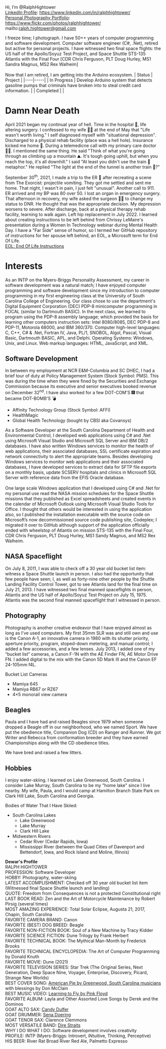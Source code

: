 Hi, I’m @RalphHightower <br>
[LinkedIn Profile](https://www.linkedin.com/in/ralphhightower/): https://www.linkedin.com/in/ralphhightower/<br>
[Personal Photography Portfolio](https://www.flickr.com/photos/ralphhightower/): https://www.flickr.com/photos/ralphhightower/<br>
mailto:ralph.hightower@gmail.com<br>

I freeze time; I photograph. I have 50++ years of computer programming and software development.
Computer software engineer (C#, .Net), retired but active for personal projects. I have witnessed two final space flights: the US half of the Apollo/Soyuz Test Project, and Space Shuttle STS-135 Atlantis with the Final Four [CDR Chris Ferguson, PLT Doug Hurley, MS1 Sandra Magnus,  MS2 Rex Walheim]<br><br>
Now that I am retired, I am getting into the Arduino ecosystem.
| Status | Project |
|----|-----|
| In Progress | Develop Arduino system that detects gasoline pumps that criminals have broken into to steal credit card information. |
| Completed | |

# Damn Near Death 
April 2021 began my continual year of hell. Time in the hospital :hospital:, life altering surgery. I confessed to my wife :red_haired_woman: at the end of May that "Life wasn't worth living." I self diagnosed myself with "situational depression". Discharged to a physical rehab facility (place was a hell hole). Insurance kicked me home 🏡. During a telemedicne call with my primary care doctor :man_health_worker:. I mentioned the same thing. He said "Think of what you're going through as climbing up a mountain ⛰️. It's tough going uphill, but when you reach the top, it's all downhill." I said "At least you didn't use the train :train: metaphor." He replied "The light at the end of the tunnel is another train :train2:?"

September 30<sup>th</sup>, 2021, I made a trip to the ER :hospital: after recreating a scene from The Exorcist: projectile vomiting. They got me settled and sent me home. That night, I wasn't in pain, I just felt "unusual". Another call to 911. ER arrived and my BP was 80 over 50. I lost an organ in emergency surgery. That afternoon in recovery, my wife asked the surgeon :man_health_worker: to change my status to DNR. He thought that was the appropriate decision. My depression worsens to severe. After discharge, back at a physical therapy rehab facility, learning to walk again. Left hip replacement in July 2022. I learned about creating instructions to be left behind from Chrissy LeMaire's presentation during a Women In Technology webinar during Mental Health Day. I have a "Far Side" sense of humor, so I termed her GitHub repository of instructions for her spouse left behind, an EOL, a Microsoft term for End Of Life.<br>
[EOL: End Of Life Instructions](https://github.com/RalphHightower/EOL-RalphHightower/)

# Interests 
As an INTP on the Myers-Briggs Personality Assessment, my career in software development was a natural match; I have enjoyed computer programming and software development since my introduction to computer programming in my first engineering class at the University of South Carolina College of Engineering. Our class chose to use the department's Digital Equipment Corporation (DEC) PDP-8 minicomputer programming in FOCAL (similar to Dartmouth BASIC). In the next class, we learned to program using the PDP-8 assembly language; which provided the basis for learning other computers instruction sets: Intel 8080/8085, DEC PDP-8 and PDP-11, Motorola 68000, and IBM 360/370. Computer high-level languages: C, C++, C# & .Net, Fortran IV, Java, PL/1, SNOBOL, Algol, Pascal, Visual Basic, Dartmouth BASIC, APL, and Delphi. Operating Systems: Windows, Unix, and Linux. Web markup languages: HTML, JavaScript, and XML.
## Software Development
In between my employment at NCR E&M-Columbia and SC DHEC, I had a brief tour of duty at Policy Management System (Stock Symbol: PMS). This was during the time when they were fined by the Securities and Exchange Commission because its executive and senior executives booked revenue on December 32<sup>nd</sup>. I have also worked for a few DOT-COM'S :fireworks: that became DOT-BOMB'S :bomb: <br>
- Affinity Technology Group (Stock Symbol: AFFI)
- HealthMagic
- Global Health Technology (bought by CBSI aka Covansys)<br>

As a Software Developer at the South Carolina Department of Health and Environmental Control, I developed web applications using C# and .Net using Microsoft Visual Studio and Microsoft SQL Server and IBM DB/2 databases. I have also written Windows services to monitor the health of web applications, their associated databases, SSL certificate expiration and network connectivity to alert the appropriate teams.
Besides developing Windows services to monitor web applications and their associated databases, I have developed services to extract data for SFTP file exports on a monthly basis, update SCSERV hospitals and clinics in Microsoft SQL Server with reference data from the EFIS Oracle database.
<br><br>
One large scale Windows application that I developed using C# and .Net for my personal use read the NASA mission schedules for the Space Shuttle missions that they published as Excel spreadsheets and created events in the calendar of Microsoft Outlook using Microsoft Visual Studio Tools for Office. I thought that others would be interested in using the application also, so I published the installation executable with the source code on  Microsoft’s now decommissioned source code publishing site, Codeplex; I migrated it over to GitHub although support of the application officially ended with wheelstop of Atlantis on mission STS-135 with the Final Four, CDR Chris Ferguson, PLT Doug Hurley, MS1 Sandy Magnus, and MS2 Rex Walheim. 
## NASA Spaceflight 
On July 8, 2011, I was able to check off a 30 year old bucket list item: witness a Space Shuttle launch in person. I also had the opportunity that few people have seen; I, as well as forty-nine other people by the Shuttle Landing Facility Control Tower, got to see Atlantis land for the final time on July 21, 2013. I have witnessed two final manned spaceflights in person, Atlantis and the US half of Apollo/Soyuz Test Project on July 15, 1975. Atlantis was the second final manned spaceflight that I witnessed in person.
## Photography 
Photography is another creative endeavor that I have enjoyed almost as long as I've used computers. My first 35mm SLR was and still own and use is the Canon A-1, an innovative camera in 1980 with its shutter priority, aperture priority, program, stoped-down metering, and manual control; I added a few accessories, and a few lenses. July 2013, I added one of my “bucket list” cameras, a Canon F-1N with the AE Finder FN, AE Motor Drive FN. I added digital to the mix with the Canon 5D Mark III and the Canon EF 24-105mm f4L.

Bucket List Cameras<br>
- Mamiya 645<br>
- Mamiya RB67 or RZ67<br>
- 4×5 monorail view camera<br>

## Beagles 
Paula and I have had and raised Beagles since 1979 when someone dropped a Beagle off in our
neighborhood, who we named Sport. We have put the obedience title, Companion Dog (CD) on Ranger and 
Runner. We got Writer and Rebecca from conformation breeder and they have earned Championships along
with the CD obedience titles.


We have bred and raised a few litters. 
## Hobbies
I enjoy water-skiing. I learned on Lake Greenwood, South Carolina. I consider Lake Murray, 
South Carolina to be my "home lake" since I live nearby. My wife, Paula, and I would camp
at Hamilton Branch State Park on Clark Hill Lake, South Carolina and Georgia.

Bodies of Water That I Have Skiied:
- South Carolina Lakes 
   - Lake Greenwood
   - Lake Murray
   - Clark Hill Lake
- Midwestern Rivers
   - Cedar River (Cedar Rapids, Iowa)
   - Mississippi River (between the Quad Cities of Davenport and Bettendorf, Iowa, and Rock Island and Moline, Illinois)<br>

**Dewar's Profile**<br>
RALPH HIGHTOWER <br>
PROFESSION: Software Developer <br>
HOBBY: Photography, water-skiing <br>
LATEST ACCOMPLISHMENT: Checked off 30 year old bucket list item (Witnessed final Space Shuttle launch and landing) <br>
QUOTE: Freedom from Consequences is not a protected Constitutional right <br>
LAST BOOK READ: Zen and the Art of Motorcycle Maintenance by Robert Pirsig (several times)<br>
MOST AMAZING EXPERIENCE: Total Solar Eclipse, Augusta 21, 2017, Chapin, South Carolina <br>
FAVORITE CAMERA BRAND: Canon <br>
FAVORITE (BEST) DOG BREED: Beagle <br>
FAVORITE NON-FICTION BOOK: Soul of a New Machine by Tracy Kidder<br>
FAVORITE SCIENCE FICTION: Dune Trilogy by Frank Herbert <br>
FAVORITE TECHNICAL BOOK: The Mythical Man-Month by Frederick Brooks <br>
FAVORITE TECHNICAL ENCYCLOPEDIA: The Art of Computer Programming by Donald Knuth <br>
FAVORITE MOVIE: Dune (2021)<br>
FAVORITE TELEVISION SERIES: Star Trek (The Original Series, Next Generation, Deep Space Nine, Voyager, Enterprise, Discovery, Picard, Strange New Worlds)<br>
BEST COVER SONG: [American Pie by Greenwood, South Carolina musicians](https://youtu.be/wmIB-WbZi6I) with blessings by Don McClain<br>
BEST MUSIC VIDEO: [Learning to Fly by Pink Floyd](https://youtu.be/nVhNCTH8pDs)<br>
FAVORITE ALBUM: Layla and Other Assorted Love Songs by Derek and the Dominos<br>
GOAT ALTO SAX: [Candy Dulfer](https://youtube.com/channel/UCv_ecDLtmmc-Y_sTW1ZVzgw) <br>
GOAT DRUMMER: [Sena Doering](https://youtube.com/c/sinadrumming)<br>
GOAT TENOR SAX: Clarence Clemmons<br>
MOST VERSATILE BAND: [Dire Straits](https://youtube.com/channel/UC9HKX4sDEYdgDEQTV9iy9yw)<br>
WHY I DO WHAT I DO: Software development involves creativity <br>
PROFILE: INTP (Myers-Briggs: Introvert, iNtuitive, Thinking, Perceptive) <br>
HIS BEER: River Rat Broad River Red Ale, Palmetto Expresso <br>
<!---
RalphHightower/RalphHightower is a ✨ special ✨ repository because its `README.md` (this file) appears on your GitHub profile.
You can click the Preview link to take a look at your changes.
--->
